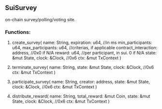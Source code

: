 ## SuiSurvey
on-chain survey/polling/voting site. 

### Functions:
1. create_survey(
        name: String,
        expiration: u64, //in ms
        min_participants: u64,
        max_participants: u64,
        //criterias, if applicable
        contract_interaction: address, //0x0 if N/A
        reward: u64, //per participant, in sui. 0 if N/A
        state: &mut State,
        clock: &Clock, //0x6
        ctx: &mut TxContext
    )

2. terminate_survey(
        name: String,
        state: &mut State,
        clock: &Clock, //0x6
        ctx: &mut TxContext
    )

3. participate_survey(
        name: String,
        creator: address,
        state: &mut State,
        clock: &Clock, //0x6
        ctx: &mut TxContext
    )

4. distribute_reward(
        name: String,
        total_reward: &mut Coin<SUI>,
        state: &mut State,
        clock: &Clock, //0x6
        ctx: &mut TxContext
    )